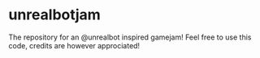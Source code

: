 # unrealbotjam
The repository for an @unrealbot inspired gamejam!
Feel free to use this code, credits are however approciated!
